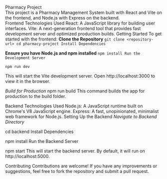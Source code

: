 Pharmacy Project<br/>
This project is a Pharmacy Management System built with React and Vite on the frontend, and Node.js with Express on the backend.<br/>
Frontend
Technologies Used
React: A JavaScript library for building user interfaces.
Vite: A next-generation frontend tool that provides fast development server and optimized production builds.
Getting Started
To get started with the frontend:
**Clone the Repository**
``git clone <repository-url>
cd pharmacy-project
Install Dependencies``

**Ensure you have Node.js and npm installed**
``npm install
Run the Development Server``

``npm run dev``

This will start the Vite development server. Open http://localhost:3000 to view it in the browser.

*Build for Production*
npm run build
This command builds the app for production to the build folder.

Backend
Technologies Used
Node.js: A JavaScript runtime built on Chrome's V8 JavaScript engine.
Express: A fast, unopinionated, minimalist web framework for Node.js.
Setting Up the Backend
*Navigate to Backend Directory*

cd backend
Install Dependencies

npm install
Run the Backend Server

npm start
This will start the backend server. By default, it will run on http://localhost:5000.

Contributing
Contributions are welcome! If you have any improvements or suggestions, feel free to fork the repository and submit a pull request.
